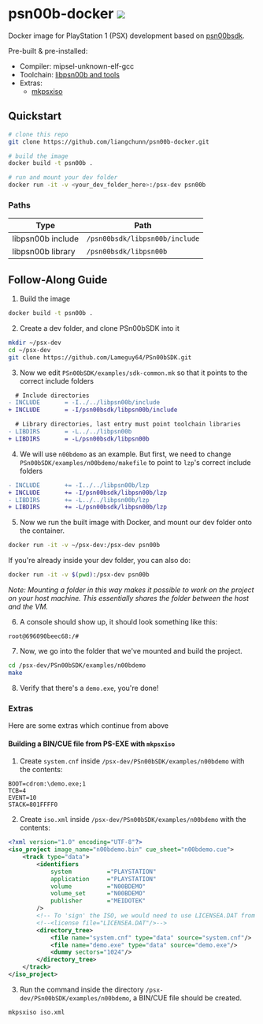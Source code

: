 # psn00b-docker ![](https://github.com/liangchunn/psn00b-docker/workflows/Docker%20CI/badge.svg)

Docker image for PlayStation 1 (PSX) development based on [psn00bsdk](https://github.com/Lameguy64/PSn00bSDK).

Pre-built & pre-installed:

- Compiler: mipsel-unknown-elf-gcc
- Toolchain: [libpsn00b and tools](https://github.com/Lameguy64/PSn00bSDK)
- Extras:
  - [mkpsxiso](https://github.com/Lameguy64/mkpsxiso.git)

## Quickstart

```sh
# clone this repo
git clone https://github.com/liangchunn/psn00b-docker.git

# build the image
docker build -t psn00b .

# run and mount your dev folder
docker run -it -v <your_dev_folder_here>:/psx-dev psn00b
```

### Paths

| Type              | Path                           |
| ----------------- | ------------------------------ |
| libpsn00b include | `/psn00bsdk/libpsn00b/include` |
| libpsn00b library | `/psn00bsdk/libpsn00b`         |

## Follow-Along Guide

1. Build the image

```sh
docker build -t psn00b .
```

2. Create a dev folder, and clone PSn00bSDK into it

```sh
mkdir ~/psx-dev
cd ~/psx-dev
git clone https://github.com/Lameguy64/PSn00bSDK.git
```

3. Now we edit `PSn00bSDK/examples/sdk-common.mk` so that it points to the correct include folders

```diff
  # Include directories
- INCLUDE	 	= -I../../libpsn00b/include
+ INCLUDE	 	= -I/psn00bsdk/libpsn00b/include

  # Library directories, last entry must point toolchain libraries
- LIBDIRS		= -L../../libpsn00b
+ LIBDIRS		= -L/psn00bsdk/libpsn00b

```

4. We will use `n00bdemo` as an example. But first, we need to change `PSn00bSDK/examples/n00bdemo/makefile` to point to `lzp`'s correct include folders

```diff
- INCLUDE	 	+= -I../../libpsn00b/lzp
+ INCLUDE	 	+= -I/psn00bsdk/libpsn00b/lzp
- LIBDIRS		+= -L../../libpsn00b/lzp
+ LIBDIRS		+= -L/psn00bsdk/libpsn00b/lzp
```

5. Now we run the built image with Docker, and mount our dev folder onto the container.

```sh
docker run -it -v ~/psx-dev:/psx-dev psn00b
```

If you're already inside your dev folder, you can also do:

```sh
docker run -it -v $(pwd):/psx-dev psn00b
```

_Note: Mounting a folder in this way makes it possible to work on the project on your host machine. This essentially shares the folder between the host and the VM._

6. A console should show up, it should look something like this:

```
root@696090beec68:/#
```

7. Now, we go into the folder that we've mounted and build the project.

```sh
cd /psx-dev/PSn00bSDK/examples/n00bdemo
make
```

8. Verify that there's a `demo.exe`, you're done!

### Extras

Here are some extras which continue from above

#### Building a BIN/CUE file from PS-EXE with `mkpsxiso`

1. Create `system.cnf` inside `/psx-dev/PSn00bSDK/examples/n00bdemo` with the contents:

```
BOOT=cdrom:\demo.exe;1
TCB=4
EVENT=10
STACK=801FFFF0
```

2. Create `iso.xml` inside `/psx-dev/PSn00bSDK/examples/n00bdemo` with the contents:

```xml
<?xml version="1.0" encoding="UTF-8"?>
<iso_project image_name="n00bdemo.bin" cue_sheet="n00bdemo.cue">
	<track type="data">
		<identifiers
			system			="PLAYSTATION"
			application		="PLAYSTATION"
			volume			="N00BDEMO"
			volume_set		="N00BDEMO"
			publisher		="MEIDOTEK"
		/>
        <!-- To 'sign' the ISO, we would need to use LICENSEA.DAT from PS\CDGEN\LCNSFILE which comes with the Psy-Q SDK (see documentation of mkpsxiso) -->
		<!--<license file="LICENSEA.DAT"/>-->
		<directory_tree>
			<file name="system.cnf"	type="data"	source="system.cnf"/>
			<file name="demo.exe" type="data" source="demo.exe"/>
			<dummy sectors="1024"/>
		</directory_tree>
	</track>
</iso_project>
```

3. Run the command inside the directory `/psx-dev/PSn00bSDK/examples/n00bdemo`, a BIN/CUE file should be created.

```sh
mkpsxiso iso.xml
```
